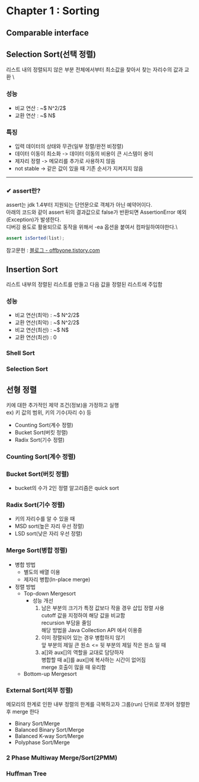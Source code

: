 # Chapter 1 : Sorting
## Comparable interface
## Selection Sort(선택 정렬)
리스트 내의 정렬되지 않은 부분 전체에서부터 최소값을 찾아서 찾는 자리수의 값과 교환 \
### 성능
* 비교 연산 : ~$ N^2/2$
* 교환 연산 : ~$ N$
### 특징
* 입력 데이터의 상태와 무관(일부 정렬/완전 비정렬)
* 데이터 이동이 최소화 -> 데이터 이동의 비용이 큰 시스템이 용이
* 제자리 정렬 -> 메모리를 추가로 사용하지 않음
* not stable -> 같은 값이 있을 때 기존 순서가 지켜지지 않음

---
### ✔︎ assert란?
assert는 jdk 1.4부터 지원되는 단언문으로 객체가 아닌 예약어이다. \
아래의 코드와 같이 assert 뒤의 결과값으로 false가 반환되면 AssertionError 예외(Exception)가 발생한다.\
디버깅 용도로 활용되므로 동작을 위해서 -ea 옵션을 붙여서 컴파일하여야한다.\
```java
assert isSorted(list);
```
참고문헌 : [블로그 - offbyone.tistory.com](https://offbyone.tistory.com/294)

## Insertion Sort
리스트 내부의 정렬된 리스트를 만들고 다음 값을 정렬된 리스트에 주입함

### 성능
* 비교 연산(최악) : ~$ N^2/2$
* 교환 연산(최악) : ~$ N^2/2$
* 비교 연산(최선) : ~$ N$
* 교환 연산(최선) : 0

### Shell Sort
### Selection Sort
## 선형 정렬
키에 대한 추가적인 제약 조건(정보)을 가정하고 실행 \
ex) 키 값의 범위, 키의 기수(자리 수) 등
* Counting Sort(계수 정렬)
* Bucket Sort(버킷 정렬)
* Radix Sort(기수 정렬)
### Counting Sort(계수 정렬)
### Bucket Sort(버킷 정렬)
* bucket의 수가 2인 정렬 알고리즘은 quick sort
### Radix Sort(기수 정렬)
* 키의 자리수를 알 수 있을 때
* MSD sort(높은 자리 우선 정렬)
* LSD sort(낮은 자리 우선 정렬)
### Merge Sort(병합 정렬)
* 병합 방법
  * 별도의 배열 이용
  * 제자리 병합(In-place merge)
* 정렬 방법
  * Top-down Mergesort
    * 성능 개선
      1. 남은 부분의 크기가 특정 값보다 작을 경우 삽입 정렬 사용 \
        cutoff 값을 지정하여 해당 값을 비교함 \
        recursion 부담을 줄임 \
        해당 방법을 Java Collection API 에서 이용중
      2. 이미 정렬되어 있는 경우 병합하지 않기 \
         앞 부분의 제일 큰 원소 <= 뒷 부분의 제일 작은 원소 일 때
      3. a[]와 aux[]의 역할을 교대로 담당하자 \
         병합할 때 a[]를 aux[]에 복사하는 시간이 없어짐 \
         merge 호출이 많을 때 유리함
  * Bottom-up Mergesort
### External Sort(외부 정렬)
메모리의 한계로 인한 내부 정렬의 한계를 극복하고자 그룹(run) 단위로 쪼개어 정렬한 후 merge 한다
* Binary Sort/Merge
* Balanced Binary Sort/Merge
* Balanced K-way Sort/Merge
* Polyphase Sort/Merge
### 2 Phase Multiway Merge/Sort(2PMM)
### Huffman Tree
